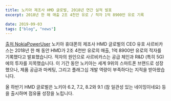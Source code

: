 ```yaml
---
title: 노키아 제조사 HMD 글로벌, 2018년 연간 실적 발표
excerpt: 2018년 한 해 매출 2조 4천만 유로 / 적자 1억 8900만 유로 기록

date: 2019-09-03
tags: ["blog", "news"]
---
```

[출처 NokiaPowerUser](https://nokiapoweruser.com/hmd-had-nokia-phones-sales-of-eur-2-4-billion-and-a-loss-of-eur-189-million-in-2019/ )
노키아 휴대폰의 제조사 HMD 글로벌의 CEO 유호 사르비카스는 2018년 한 해 동안 HMD가 2조 4천만 유로의 매출, 1억 8900만 유로의 적자를 기록했다고 발표했습니다.
적자의 원인으로 사르비카스는 공급 체인과 R&D (특히 5G) 에의 투자를 지목했습니다. 이 기간 동안 노키아는 세계 9위의 스마트폰 브랜드로 성장했으나, 제품 공급과 마케팅, 그리고 플래그십 개발 역량이 부족하다는 지적을 받아왔습니다.


올 하반기 HMD 글로벌은 노키아 6.2, 7.2, 8.2와 9.1 (참 일관성 있는 네이밍이네요) 등을 출시하며 점유율 성장을 노립니다.
